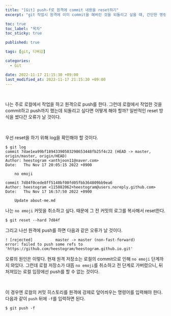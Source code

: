 ```yaml
---
title: "[Git] push-f로 원격에 commit 내용을 reset하기"
excerpt: "git 작업시 원격에 이미 commit을 해버린 것을 되돌리고 싶을 때, 간단한 명령어로 reset하자"

toc: true
toc_label: "목차"
toc_sticky: true

published: true

tags: [git, 디버깅]

categories:
  - Git

date: 2022-11-17 21:15:30 +09:00
last_modified_at: 2022-11-17 21:15:30 +09:00
---
```


<br>

나는 주로 로컬에서 작업을 하고 원격으로 push를 한다. 그런데 로컬에서 작업한 것을 commit하고 push까지 했는데 되돌리고 싶다면 어떻게 해야 할까? 일반적인 reset 방식을 썼다간 오류가 날 것이다.

<br>

우선 reset을 하기 위해 log을 확인해야 할 것이다.

```
$ git log
commit 7dae1ea99bf18943390503298653448fb25f4c22 (HEAD -> master, origin/master, origin/HEAD)
Author: heestogram <anthjoon11@naver.com>
Date:   Thu Nov 17 20:05:15 2022 +0900

    no emoji

commit 7d84f0cede8ff5140bf00fd05fbb364809bb9ea6
Author: heestogram <115082062+heestogram@users.noreply.github.com>
Date:   Thu Nov 17 16:57:50 2022 +0900

    Update about-me.md
```

나는 `no emoji` 커밋을 취소하고 싶다. 때문에 그 전 커밋의 로그를 복사해서 reset한다.

```
$ git reset --hard 7d84f
```

그리고 나선 원격에 push를 하면 다음과 같은 오류가 날 것이다.


```
! [rejected]          master -> master (non-fast-forward)
error: failed to push some refs to 'https://github.com/heestogram/heestogram.github.io.git'
```          

오류의 원인은 이렇다. 현재 원격 저장소는 로컬의 commit으로 인해 `no emoji` 단계까지 와있다. 그런데 로컬 저장소가 대뜸 `no emoji`를 취소하고 전 단계로 가버렸으니, 뒤처져있는 로컬 입장에선 push를 할 수 없는 것이다.

<br>

이 경우엔 로컬의 커밋 히스토리를 원격에 강제로 덮어씌우는 명령어를 입력해야 한다. 다음과 같이 `push` 뒤에 `-f`를 입력하면 된다.

```
$ git push -f
```
